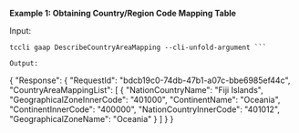 **Example 1: Obtaining Country/Region Code Mapping Table**



Input: 

```
tccli gaap DescribeCountryAreaMapping --cli-unfold-argument ```

Output: 
```
{
    "Response": {
        "RequestId": "bdcb19c0-74db-47b1-a07c-bbe6985ef44c",
        "CountryAreaMappingList": [
            {
                "NationCountryName": "Fiji Islands",
                "GeographicalZoneInnerCode": "401000",
                "ContinentName": "Oceania",
                "ContinentInnerCode": "400000",
                "NationCountryInnerCode": "401012",
                "GeographicalZoneName": "Oceania"
            }
        ]
    }
}
```

